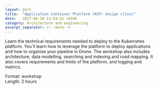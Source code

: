 ```yaml
---
layout: post
title:  "Application Container Platform (ACP) design clinic"
date:   2017-06-30 11:54:52 +0100
category: Architecture and engineering
excerpt_separator: <!--more-->
---
```


Learn the technical requirements needed to deploy to the Kubernetes platform. You'll learn how to leverage the platform to deploy applications and how to organise your pipeline in Drone. The workshop also includes architecture, data modelling, searching and indexing and road mapping. It also covers requirements and limits of the platform, and logging and metrics.


Format: workshop  
Length: 2 hours
